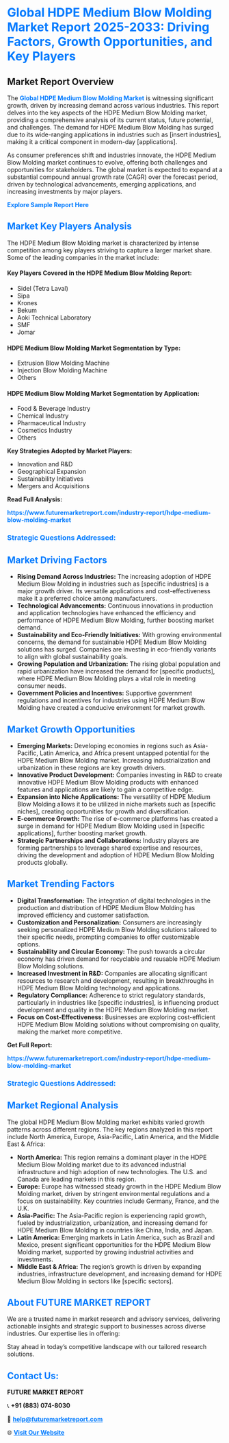 <h1 style="color: #007BFF;">Global HDPE Medium Blow Molding Market Report 2025-2033: Driving Factors, Growth Opportunities, and Key Players</h1>

<section id="overview">
<h2>Market Report Overview</h2>
<p>The <a href="https://www.futuremarketreport.com/industry-report/hdpe-medium-blow-molding-market" style="color: #007BFF; text-decoration: none;"><strong>Global HDPE Medium Blow Molding Market</strong></a> is witnessing significant growth, driven by increasing demand across various industries. This report delves into the key aspects of the HDPE Medium Blow Molding market, providing a comprehensive analysis of its current status, future potential, and challenges. The demand for HDPE Medium Blow Molding has surged due to its wide-ranging applications in industries such as [insert industries], making it a critical component in modern-day [applications].</p>
<p>As consumer preferences shift and industries innovate, the HDPE Medium Blow Molding market continues to evolve, offering both challenges and opportunities for stakeholders. The global market is expected to expand at a substantial compound annual growth rate (CAGR) over the forecast period, driven by technological advancements, emerging applications, and increasing investments by major players.</p>
</section>

<section id="overview">
<p><a href="https://www.futuremarketreport.com/request-sample/reportId=104100" style="color: #007BFF; text-decoration: none;"><strong>Explore Sample Report Here</strong></a></p>
</section>

<section id="key-players">
<h2 style="color: #007BFF;">Market Key Players Analysis</h2>
<p>The HDPE Medium Blow Molding market is characterized by intense competition among key players striving to capture a larger market share. Some of the leading companies in the market include:</p>
<h4>Key Players Covered in the HDPE Medium Blow Molding Report:</h4>
<ul><li>Sidel (Tetra Laval)</li><li>Sipa</li><li>Krones</li><li>Bekum</li><li>Aoki Technical Laboratory</li><li>SMF</li><li>Jomar</li></ul>
<h4>HDPE Medium Blow Molding Market Segmentation by Type:</h4>
<ul><li>Extrusion Blow Molding Machine</li><li>Injection Blow Molding Machine</li><li>Others</li></ul>

<h4>HDPE Medium Blow Molding Market Segmentation by Application:</h4>
<ul><li>Food &amp; Beverage Industry</li><li>Chemical Industry</li><li>Pharmaceutical Industry</li><li>Cosmetics Industry</li><li>Others</li></ul>
<p><strong>Key Strategies Adopted by Market Players:</strong></p>
<ul>
<li>Innovation and R&D</li>
<li>Geographical Expansion</li>
<li>Sustainability Initiatives</li>
<li>Mergers and Acquisitions</li>
</ul>
</section>

<section>
<p><strong>Read Full Analysis: </strong></p><a href="https://www.futuremarketreport.com/industry-report/hdpe-medium-blow-molding-market" style="color: #007BFF; text-decoration: none;"><strong>https://www.futuremarketreport.com/industry-report/hdpe-medium-blow-molding-market</strong></a>
<h3 style="color: #007BFF;">Strategic Questions Addressed:</h3>
</section>

<section id="driving-factors">
<h2 style="color: #007BFF;">Market Driving Factors</h2>
<ul>
<li><strong>Rising Demand Across Industries:</strong> The increasing adoption of HDPE Medium Blow Molding in industries such as [specific industries] is a major growth driver. Its versatile applications and cost-effectiveness make it a preferred choice among manufacturers.</li>
<li><strong>Technological Advancements:</strong> Continuous innovations in production and application technologies have enhanced the efficiency and performance of HDPE Medium Blow Molding, further boosting market demand.</li>
<li><strong>Sustainability and Eco-Friendly Initiatives:</strong> With growing environmental concerns, the demand for sustainable HDPE Medium Blow Molding solutions has surged. Companies are investing in eco-friendly variants to align with global sustainability goals.</li>
<li><strong>Growing Population and Urbanization:</strong> The rising global population and rapid urbanization have increased the demand for [specific products], where HDPE Medium Blow Molding plays a vital role in meeting consumer needs.</li>
<li><strong>Government Policies and Incentives:</strong> Supportive government regulations and incentives for industries using HDPE Medium Blow Molding have created a conducive environment for market growth.</li>
</ul>
</section>

<section id="growth-opportunities">
<h2 style="color: #007BFF;">Market Growth Opportunities</h2>
<ul>
<li><strong>Emerging Markets:</strong> Developing economies in regions such as Asia-Pacific, Latin America, and Africa present untapped potential for the HDPE Medium Blow Molding market. Increasing industrialization and urbanization in these regions are key growth drivers.</li>
<li><strong>Innovative Product Development:</strong> Companies investing in R&D to create innovative HDPE Medium Blow Molding products with enhanced features and applications are likely to gain a competitive edge.</li>
<li><strong>Expansion into Niche Applications:</strong> The versatility of HDPE Medium Blow Molding allows it to be utilized in niche markets such as [specific niches], creating opportunities for growth and diversification.</li>
<li><strong>E-commerce Growth:</strong> The rise of e-commerce platforms has created a surge in demand for HDPE Medium Blow Molding used in [specific applications], further boosting market growth.</li>
<li><strong>Strategic Partnerships and Collaborations:</strong> Industry players are forming partnerships to leverage shared expertise and resources, driving the development and adoption of HDPE Medium Blow Molding products globally.</li>
</ul>
</section>

<section id="trending-factors">
<h2 style="color: #007BFF;">Market Trending Factors</h2>
<ul>
<li><strong>Digital Transformation:</strong> The integration of digital technologies in the production and distribution of HDPE Medium Blow Molding has improved efficiency and customer satisfaction.</li>
<li><strong>Customization and Personalization:</strong> Consumers are increasingly seeking personalized HDPE Medium Blow Molding solutions tailored to their specific needs, prompting companies to offer customizable options.</li>
<li><strong>Sustainability and Circular Economy:</strong> The push towards a circular economy has driven demand for recyclable and reusable HDPE Medium Blow Molding solutions.</li>
<li><strong>Increased Investment in R&D:</strong> Companies are allocating significant resources to research and development, resulting in breakthroughs in HDPE Medium Blow Molding technology and applications.</li>
<li><strong>Regulatory Compliance:</strong> Adherence to strict regulatory standards, particularly in industries like [specific industries], is influencing product development and quality in the HDPE Medium Blow Molding market.</li>
<li><strong>Focus on Cost-Effectiveness:</strong> Businesses are exploring cost-efficient HDPE Medium Blow Molding solutions without compromising on quality, making the market more competitive.</li>
</ul>
</section>

<section>
<p><strong>Get Full Report: </strong></p><a href="https://www.futuremarketreport.com/industry-report/hdpe-medium-blow-molding-market" style="color: #007BFF; text-decoration: none;"><strong>https://www.futuremarketreport.com/industry-report/hdpe-medium-blow-molding-market</strong></a>
<h3 style="color: #007BFF;">Strategic Questions Addressed:</h3>
</section>


<section id="regional-analysis">
<h2 style="color: #007BFF;">Market Regional Analysis</h2>
<p>The global HDPE Medium Blow Molding market exhibits varied growth patterns across different regions. The key regions analyzed in this report include North America, Europe, Asia-Pacific, Latin America, and the Middle East & Africa:</p>
<ul>
<li><strong>North America:</strong> This region remains a dominant player in the HDPE Medium Blow Molding market due to its advanced industrial infrastructure and high adoption of new technologies. The U.S. and Canada are leading markets in this region.</li>
<li><strong>Europe:</strong> Europe has witnessed steady growth in the HDPE Medium Blow Molding market, driven by stringent environmental regulations and a focus on sustainability. Key countries include Germany, France, and the U.K.</li>
<li><strong>Asia-Pacific:</strong> The Asia-Pacific region is experiencing rapid growth, fueled by industrialization, urbanization, and increasing demand for HDPE Medium Blow Molding in countries like China, India, and Japan.</li>
<li><strong>Latin America:</strong> Emerging markets in Latin America, such as Brazil and Mexico, present significant opportunities for the HDPE Medium Blow Molding market, supported by growing industrial activities and investments.</li>
<li><strong>Middle East & Africa:</strong> The region’s growth is driven by expanding industries, infrastructure development, and increasing demand for HDPE Medium Blow Molding in sectors like [specific sectors].</li>
</ul>
</section>

<footer>
<h2 style="color: #007BFF;">About FUTURE MARKET REPORT</h2>
<p>We are a trusted name in market research and advisory services, delivering actionable insights and strategic support to businesses across diverse industries. Our expertise lies in offering:</p>

<p>Stay ahead in today’s competitive landscape with our tailored research solutions.</p>

<h2 style="color: #007BFF;">Contact Us:</h2>
<p><strong>FUTURE MARKET REPORT</strong></p>
<p>📞 <strong>+91 (883) 074-8030</strong></p>
<p>📧 <strong><a href="mailto:help@futuremarketreport.com" style="color: #007BFF;">help@futuremarketreport.com</a></strong></p>
<p>🌐 <strong><a href="https://www.futuremarketreport.com/" style="color: #007BFF;">Visit Our Website</a></strong></p>
</footer>